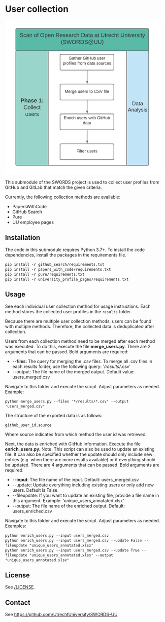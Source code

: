 # User collection

<img src="../docs/Phase_1.png" height="500">

This submodule of the SWORDS project is used to collect user profiles from
GitHub and GitLab that match the given criteria. 

Currently, the following collection methods are available: 

- PapersWithCode
- GitHub Search
- Pure
- UU employee pages

## Installation 

The code in this submodule requires Python 3.7+. To install the code dependencies, install the packages in the requirements file. 

```console
pip install -r github_search/requirements.txt
pip install -r papers_with_code/requirements.txt
pip install -r pure/requirements.txt
pip install -r university_profile_pages/requirements.txt
```

## Usage

See each individual user collection method for usage instructions. Each method
stores the collected user profiles in the `results` folder. 

Because there are multiple user collection methods, users can be found with
multiple methods. Therefore, the collected data is deduplicated after
collection. 

Users from each collection method need to be merged after each method was executed. To do this, execute the file **merge_users.py**.
There are 2 arguments that can be passed. Bold arguments are required:

- --**files**: The query for merging the .csv files. To merge all .csv files in each results folder, use the following query: '*/results/*.csv'
- --output: The file name of the merged output. Default value: users_merged.csv

Navigate to this folder and execute the script. Adjust parameters as needed. Example:

```console
python merge_users.py --files '*/results/*.csv' --output 'users_merged.csv'
```

The structure of the exported data is as follows:

```
github_user_id,source
```

Where source indicates from which method the user id was retrieved.

Next, the data is enriched with GitHub information. Execute the file **enrich_users.py**.
 Note: This script can also be used to update an existing file. It can also be specified whether the update should only include new entries (e.g. when there are more results available) or if everything should be updated.
There are 4 arguments that can be passed. Bold arguments are required:

- --**input**: The file name of the input. Default: users_merged.csv
- --update: Update everything including existing users or only add new users. Default is False.
- --fileupdate: If you want to update an existing file, provide a file name in this argument. Example: 'unique_users_annotated.xlsx'
- --output: The file name of the enriched output. Default: users_enriched.csv

Navigate to this folder and execute the script. Adjust parameters as needed. Examples:

```console
python enrich_users.py --input users_merged.csv
python enrich_users.py --input users_merged.csv --update False --fileupdate "unique_users_annotated.xlsx"
python enrich_users.py --input users_merged.csv --update True --fileupdate "unique_users_annotated.xlsx" --output "unique_users_annotated.xlsx"
```

## License 

See [/LICENSE](LICENSE).

## Contact 

See https://github.com/UtrechtUniversity/SWORDS-UU.